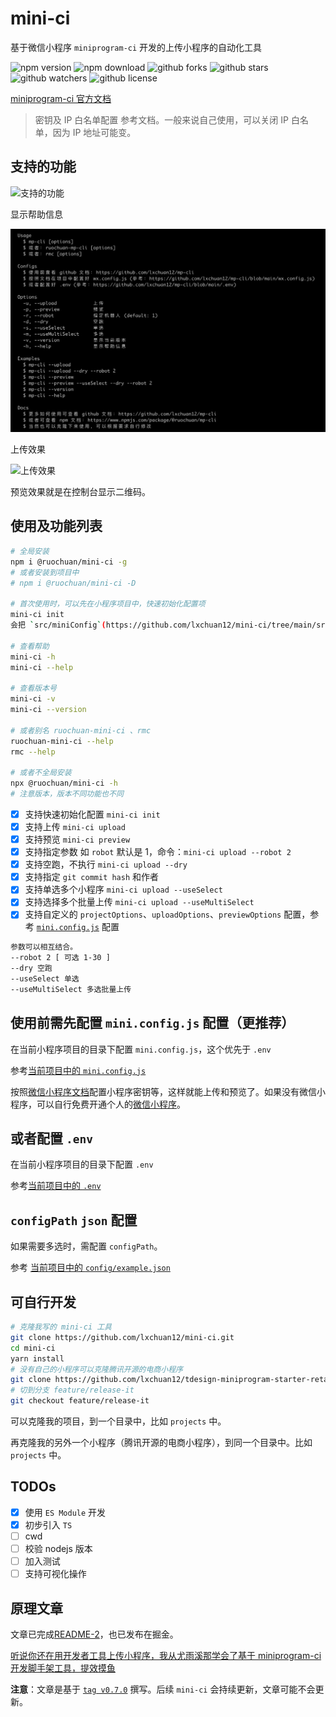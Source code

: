 # mini-ci

基于微信小程序 `miniprogram-ci` 开发的上传小程序的自动化工具

![npm version](https://img.shields.io/npm/v/@ruochuan/mini-ci)
![npm download](https://img.shields.io/npm/dm/mini-ci)
![github forks](https://img.shields.io/github/forks/lxchuan12/mini-ci?style=social)
![github stars](https://img.shields.io/github/stars/lxchuan12/mini-ci?style=social)
![github watchers](https://img.shields.io/github/watchers/lxchuan12/mini-ci?style=social)
![github license](https://img.shields.io/github/license/lxchuan12/mini-ci)

[miniprogram-ci 官方文档](https://developers.weixin.qq.com/miniprogram/dev/devtools/ci.html)

> 密钥及 IP 白名单配置 参考文档。一般来说自己使用，可以关闭 IP 白名单，因为 IP 地址可能变。

## 支持的功能

![支持的功能](./images/xmind.png)

显示帮助信息

![显示帮助信息](./images/version-and-help-v0.9.0.png)

上传效果

![上传效果](./images/upload.png)

预览效果就是在控制台显示二维码。

## 使用及功能列表

```bash
# 全局安装
npm i @ruochuan/mini-ci -g
# 或者安装到项目中
# npm i @ruochuan/mini-ci -D

# 首次使用时，可以先在小程序项目中，快速初始化配置项
mini-ci init
会把 `src/miniConfig`(https://github.com/lxchuan12/mini-ci/tree/main/src/miniConfig) 的配置拷贝生成到当前小程序项目中。

# 查看帮助
mini-ci -h
mini-ci --help

# 查看版本号
mini-ci -v
mini-ci --version

# 或者别名 ruochuan-mini-ci 、rmc
ruochuan-mini-ci --help
rmc --help

# 或者不全局安装
npx @ruochuan/mini-ci -h
# 注意版本，版本不同功能也不同
```

-   [x] 支持快速初始化配置 `mini-ci init`
-   [x] 支持上传 `mini-ci upload`
-   [x] 支持预览 `mini-ci preview`
-   [x] 支持指定参数 如 `robot` 默认是 1，命令：`mini-ci upload --robot 2`
-   [x] 支持空跑，不执行 `mini-ci upload --dry`
-   [x] 支持指定 `git commit hash` 和作者
-   [x] 支持单选多个小程序 `mini-ci upload --useSelect`
-   [x] 支持选择多个批量上传 `mini-ci upload --useMultiSelect`
-   [x] 支持自定义的 `projectOptions`、`uploadOptions`、`previewOptions` 配置，参考 [`mini.config.js`](https://github.com/lxchuan12/mini-ci/blob/main/mini.config.js) 配置

```bash
参数可以相互结合。
--robot 2 [ 可选 1-30 ]
--dry 空跑
--useSelect 单选
--useMultiSelect 多选批量上传
```

## 使用前需先配置 `mini.config.js` 配置（更推荐）

在当前小程序项目的目录下配置 `mini.config.js`，这个优先于 `.env`

参考[当前项目中的 `mini.config.js`](https://github.com/lxchuan12/mini-ci/blob/main/mini.config.js)

按照[微信小程序文档](https://developers.weixin.qq.com/miniprogram/dev/devtools/ci.html)配置小程序密钥等，这样就能上传和预览了。如果没有微信小程序，可以自行免费开通个人的[微信小程序](https://mp.weixin.qq.com/)。

## 或者配置 `.env`

在当前小程序项目的目录下配置 `.env`

参考[当前项目中的 `.env`](https://github.com/lxchuan12/mini-ci/blob/main/.env)

## `configPath` `json` 配置

如果需要多选时，需配置 `configPath`。

参考 [当前项目中的 `config/example.json`](https://github.com/lxchuan12/mini-ci/blob/main/config/example.json)

## 可自行开发

```bash
# 克隆我写的 mini-ci 工具
git clone https://github.com/lxchuan12/mini-ci.git
cd mini-ci
yarn install
# 没有自己的小程序可以克隆腾讯开源的电商小程序
git clone https://github.com/lxchuan12/tdesign-miniprogram-starter-retail.git
# 切到分支 feature/release-it
git checkout feature/release-it
```

可以克隆我的项目，到一个目录中，比如 `projects` 中。

再克隆我的另外一个小程序（腾讯开源的电商小程序），到同一个目录中。比如 `projects` 中。

## TODOs

-   [x] 使用 `ES Module` 开发
-   [x] 初步引入 `TS`
-   [ ] cwd
-   [ ] 校验 nodejs 版本
-   [ ] 加入测试
-   [ ] 支持可视化操作

## 原理文章

文章已完成[README-2](./README-2.md)，也已发布在掘金。

[听说你还在用开发者工具上传小程序，我从尤雨溪那学会了基于 miniprogram-ci 开发脚手架工具，提效摸鱼](https://juejin.cn/post/7124467547163852808)

**注意**：文章是基于 [`tag v0.7.0`](https://github.com/lxchuan12/mini-ci/tree/0.7.0) 撰写。后续 `mini-ci` 会持续更新，文章可能不会更新。
